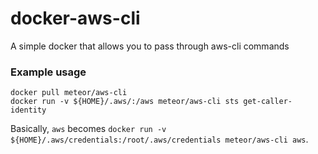 # docker-aws-cli
A simple docker that allows you to pass through aws-cli commands

### Example usage

```
docker pull meteor/aws-cli
docker run -v ${HOME}/.aws/:/aws meteor/aws-cli sts get-caller-identity
```

Basically, `aws` becomes `docker run -v ${HOME}/.aws/credentials:/root/.aws/credentials meteor/aws-cli aws`.
